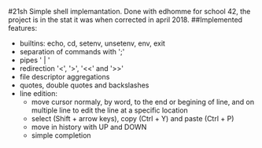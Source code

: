 #21sh
Simple shell implemantation.
Done with edhomme for school 42, the project is in the stat it was when corrected in april 2018.
##Implemented features:
* builtins: echo, cd, setenv, unsetenv, env, exit
* separation of commands with ';'
* pipes ' | '
* redirection '<', '>', '<<' and '>>'
* file descriptor aggregations
* quotes, double quotes and backslashes
* line edition: 
	- move cursor normaly, by word, to the end or begining of line, and on multiple line to edit the line at a specific location
	- select (Shift + arrow keys), copy (Ctrl + Y) and paste (Ctrl + P)
	- move in history with UP and DOWN
	- simple completion
